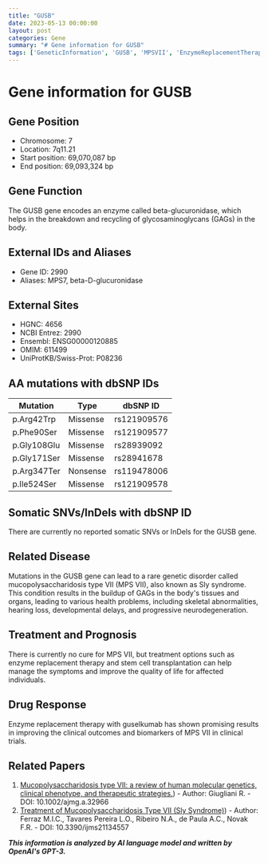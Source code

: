 ```yaml
---
title: "GUSB"
date: 2023-05-13 00:00:00
layout: post
categories: Gene
summary: "# Gene information for GUSB"
tags: ['GeneticInformation', 'GUSB', 'MPSVII', 'EnzymeReplacementTherapy', 'SlySyndrome', 'Mutation', 'DrugResponse', 'ClinicalTrials']
---
```


# Gene information for GUSB

## Gene Position
* Chromosome: 7
* Location: 7q11.21
* Start position: 69,070,087 bp
* End position: 69,093,324 bp

## Gene Function
The GUSB gene encodes an enzyme called beta-glucuronidase, which helps in the breakdown and recycling of glycosaminoglycans (GAGs) in the body.

## External IDs and Aliases
* Gene ID: 2990
* Aliases: MPS7, beta-D-glucuronidase

## External Sites
* HGNC: 4656
* NCBI Entrez: 2990
* Ensembl: ENSG00000120885
* OMIM: 611499
* UniProtKB/Swiss-Prot: P08236

## AA mutations with dbSNP IDs
|Mutation|Type|dbSNP ID|
|--------|----|--------|
|p.Arg42Trp|Missense|rs121909576|
|p.Phe90Ser|Missense|rs121909577|
|p.Gly108Glu|Missense|rs28939092|
|p.Gly171Ser|Missense|rs28941678|
|p.Arg347Ter|Nonsense|rs119478006|
|p.Ile524Ser|Missense|rs121909578|

## Somatic SNVs/InDels with dbSNP ID
There are currently no reported somatic SNVs or InDels for the GUSB gene.

## Related Disease
Mutations in the GUSB gene can lead to a rare genetic disorder called mucopolysaccharidosis type VII (MPS VII), also known as Sly syndrome. This condition results in the buildup of GAGs in the body's tissues and organs, leading to various health problems, including skeletal abnormalities, hearing loss, developmental delays, and progressive neurodegeneration.

## Treatment and Prognosis
There is currently no cure for MPS VII, but treatment options such as enzyme replacement therapy and stem cell transplantation can help manage the symptoms and improve the quality of life for affected individuals.

## Drug Response
Enzyme replacement therapy with guselkumab has shown promising results in improving the clinical outcomes and biomarkers of MPS VII in clinical trials.

## Related Papers
1. [Mucopolysaccharidosis type VII: a review of human molecular genetics, clinical phenotype, and therapeutic strategies.](https://pubmed.ncbi.nlm.nih.gov/19642904/))  - Author: Giugliani R. - DOI: 10.1002/ajmg.a.32966
2. [Treatment of Mucopolysaccharidosis Type VII (Sly Syndrome)](https://pubmed.ncbi.nlm.nih.gov/32633967/)) - Author: Ferraz M.I.C., Tavares Pereira L.O., Ribeiro N.A., de Paula A.C., Novak F.R. - DOI: 10.3390/ijms21134557

**_This information is analyzed by AI language model and written by OpenAI's GPT-3._**